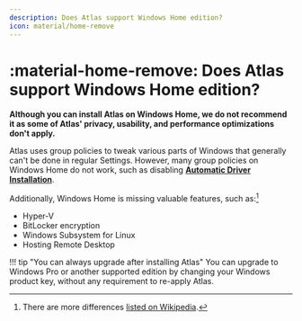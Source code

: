 ```yaml
---
description: Does Atlas support Windows Home edition?
icon: material/home-remove
---
```


# :material-home-remove: Does Atlas support Windows Home edition?

**Although you can install Atlas on Windows Home, we do not recommend it as some of Atlas' privacy, usability, and performance optimizations don't apply.**

Atlas uses group policies to tweak various parts of Windows that generally can't be done in regular Settings. However, many group policies on Windows Home do not work, such as disabling [**Automatic Driver Installation**](../getting-started/installation.md#driver-updates).

Additionally, Windows Home is missing valuable features, such as:[^1]

- Hyper-V
- BitLocker encryption
- Windows Subsystem for Linux
- Hosting Remote Desktop

!!! tip "You can always upgrade after installing Atlas"
    You can upgrade to Windows Pro or another supported edition by changing your Windows product key, without any requirement to re-apply Atlas.

[^1]: There are more differences [listed on Wikipedia](https://en.wikipedia.org/wiki/Windows_10_editions#Comparison_chart).
